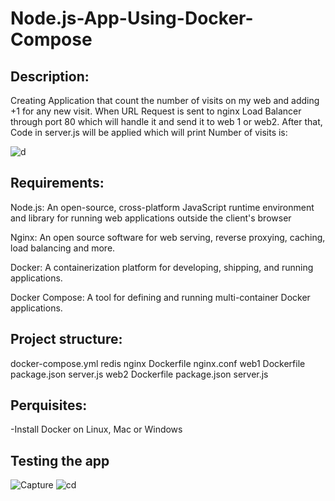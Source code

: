 # Node.js-App-Using-Docker-Compose


## Description:
Creating Application that count the number of visits on my web and adding +1 for any new visit. When URL Request is sent to nginx Load Balancer through port 80 which will handle it and send it to web 1 or web2. After that, Code in server.js will be applied which will print Number of visits is: <num> 


![d](https://user-images.githubusercontent.com/122731503/221356027-4a98b959-65d4-41fc-b329-eca700a98eb2.JPG)

## Requirements:

Node.js: An open-source, cross-platform JavaScript runtime environment and library for running web applications outside the client's browser

Nginx: An open source software for web serving, reverse proxying, caching, load balancing and more.

Docker: A containerization platform for developing, shipping, and running applications.

Docker Compose: A tool for defining and running multi-container Docker applications.

## Project structure:

docker-compose.yml
redis
nginx
  Dockerfile
  nginx.conf
web1
  Dockerfile
  package.json
  server.js
web2
  Dockerfile
  package.json
  server.js
  
## Perquisites:

-Install Docker on Linux, Mac or Windows

## Testing the app

![Capture](https://user-images.githubusercontent.com/122731503/221356699-abcb84e8-821f-4707-a47a-56045e712167.JPG)
![cd](https://user-images.githubusercontent.com/122731503/221356752-de4059d5-a087-4324-99a9-0ad0d6449d04.JPG)


